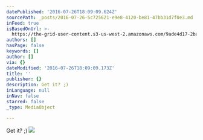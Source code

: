 ```yaml
---
datePublished: '2016-07-26T18:09:09.624Z'
sourcePath: _posts/2016-07-26-5c725621-e9e8-4120-be81-47bb31d7f0e3.md
inFeed: true
isBasedOnUrl: >-
  https://the-grid-user-content.s3-us-west-2.amazonaws.com/9ade4d17-2ba8-46a9-9b85-c0237208df56.jpg
authors: []
hasPage: false
keywords: []
author: []
via: {}
dateModified: '2016-07-26T18:09:09.173Z'
title: ''
publisher: {}
description: Get it? ;)
inLanguage: null
inNav: false
starred: false
_type: MediaObject

---
```

Get it? ;)
![](https://imgflo.herokuapp.com/graph/vahj1ThiexotieMo/fdbc24cce40812b3b36c8d2bb713e541/croprotate.jpg?cropheight=3264&cropwidth=2448&degrees=-90&input=https%3A%2F%2Fthe-grid-user-content.s3-us-west-2.amazonaws.com%2F9ade4d17-2ba8-46a9-9b85-c0237208df56.jpg&x=0&y=0)